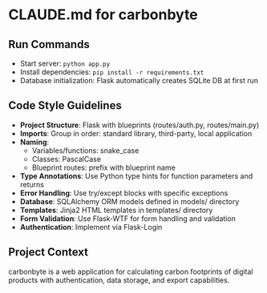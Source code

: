 # CLAUDE.md for carbonbyte

## Run Commands
- Start server: `python app.py`
- Install dependencies: `pip install -r requirements.txt`
- Database initialization: Flask automatically creates SQLite DB at first run

## Code Style Guidelines
- **Project Structure**: Flask with blueprints (routes/auth.py, routes/main.py)
- **Imports**: Group in order: standard library, third-party, local application
- **Naming**:
  - Variables/functions: snake_case
  - Classes: PascalCase
  - Blueprint routes: prefix with blueprint name
- **Type Annotations**: Use Python type hints for function parameters and returns
- **Error Handling**: Use try/except blocks with specific exceptions
- **Database**: SQLAlchemy ORM models defined in models/ directory
- **Templates**: Jinja2 HTML templates in templates/ directory
- **Form Validation**: Use Flask-WTF for form handling and validation
- **Authentication**: Implement via Flask-Login

## Project Context
carbonbyte is a web application for calculating carbon footprints of digital products with authentication, data storage, and export capabilities.